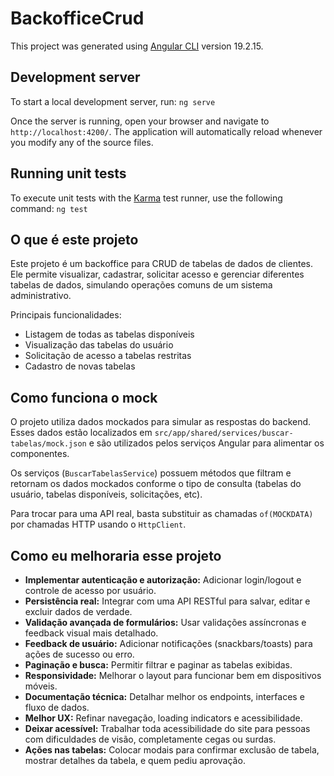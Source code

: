 # BackofficeCrud

This project was generated using [Angular CLI](https://github.com/angular/angular-cli) version 19.2.15.

## Development server

To start a local development server, run: `ng serve`

Once the server is running, open your browser and navigate to `http://localhost:4200/`. The application will automatically reload whenever you modify any of the source files.

## Running unit tests

To execute unit tests with the [Karma](https://karma-runner.github.io) test runner, use the following command: `ng test`

## O que é este projeto
Este projeto é um backoffice para CRUD de tabelas de dados de clientes. Ele permite visualizar, cadastrar, solicitar acesso e gerenciar diferentes tabelas de dados, simulando operações comuns de um sistema administrativo.

Principais funcionalidades:
- Listagem de todas as tabelas disponíveis
- Visualização das tabelas do usuário
- Solicitação de acesso a tabelas restritas
- Cadastro de novas tabelas

## Como funciona o mock

O projeto utiliza dados mockados para simular as respostas do backend.  
Esses dados estão localizados em `src/app/shared/services/buscar-tabelas/mock.json` e são utilizados pelos serviços Angular para alimentar os componentes.

Os serviços (`BuscarTabelasService`) possuem métodos que filtram e retornam os dados mockados conforme o tipo de consulta (tabelas do usuário, tabelas disponíveis, solicitações, etc).

Para trocar para uma API real, basta substituir as chamadas `of(MOCKDATA)` por chamadas HTTP usando o `HttpClient`.


## Como eu melhoraria esse projeto

- **Implementar autenticação e autorização:** Adicionar login/logout e controle de acesso por usuário.
- **Persistência real:** Integrar com uma API RESTful para salvar, editar e excluir dados de verdade.
- **Validação avançada de formulários:** Usar validações assíncronas e feedback visual mais detalhado.
- **Feedback de usuário:** Adicionar notificações (snackbars/toasts) para ações de sucesso ou erro.
- **Paginação e busca:** Permitir filtrar e paginar as tabelas exibidas.
- **Responsividade:** Melhorar o layout para funcionar bem em dispositivos móveis.
- **Documentação técnica:** Detalhar melhor os endpoints, interfaces e fluxo de dados.
- **Melhor UX:** Refinar navegação, loading indicators e acessibilidade.
- **Deixar acessível:** Trabalhar toda acessibilidade do site para pessoas com dificuldades de visão, completamente cegas ou surdas.
- **Ações nas tabelas:** Colocar modais para confirmar exclusão de tabela, mostrar detalhes da tabela, e quem pediu aprovação.
